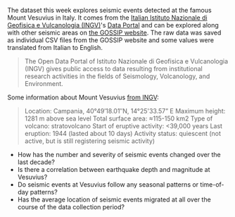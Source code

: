 The dataset this week explores seismic events detected at the famous Mount Vesuvius in Italy. It comes from the [Italian Istituto Nazionale di Geofisica e Vulcanologia (INGV)](https://www.ingv.it/)'s [Data Portal](https://data.ingv.it/en/) and can be explored
along with other seismic areas on [the GOSSIP website](https://terremoti.ov.ingv.it/gossip/vesuvio/index.html). The raw data was saved as individual CSV files from the GOSSIP website and some values were translated from Italian to English.   


> The Open Data Portal of Istituto Nazionale di Geofisica e Vulcanologia (INGV) gives public access to data resulting from institutional research activities in the fields of Seismology, Volcanology, and Environment.  

Some information about Mount Vesuvius [from INGV](https://www.ingv.it/somma-vesuvio):  
> Location: Campania, 40°49′18.01″N, 14°25'33.57” E
> Maximum height: 1281 m above sea level
> Total surface area: ≈115-150 km2
> Type of volcano: stratovolcano
> Start of eruptive activity: <39,000 years
> Last eruption: 1944 (lasted about 10 days)
> Activity status: quiescent (not active, but is still registering seismic activity)

- How has the number and severity of seismic events changed over the last decade?
- Is there a correlation between earthquake depth and magnitude at Vesuvius?
- Do seismic events at Vesuvius follow any seasonal patterns or time-of-day patterns?
- Has the average location of seismic events migrated at all over the course of the data collection period?

